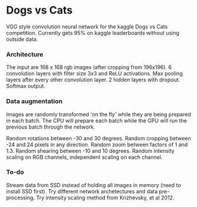 # Dogs vs Cats

VGG style convolution neural network for the kaggle Dogs vs Cats competition. Currently gets 95% on kaggle leaderboards without using outside data. 

### Architecture

The input are 168 x 168 rgb images (after cropping from 196x196). 
6 convolution layers with filter size 3x3 and ReLU activations. Max pooling layers after every other convolution layer.
2 hidden layers with dropout. Softmax output.

### Data augmentation

Images are randomly transformed 'on the fly' while they are being prepared in each batch. The CPU will prepare each batch while the GPU will run the previous batch through the network. 

Random rotations between -30 and 30 degrees.
Random cropping between -24 and 24 pixels in any direction. 
Random zoom between factors of 1 and 1.3. 
Random shearing between -10 and 10 degrees.
Random intensity scaling on RGB channels, independent scaling on each channel.

### To-do

Stream data from SSD instead of holding all images in memory (need to install SSD first).
Try different network archetectures and data pre-processing.
Try intensity scaling method from Krizhevsky, et al 2012.